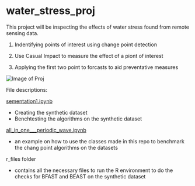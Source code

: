 # water_stress_proj

This project will be inspecting the effects of water stress found from remote sensing data.


1. Indentifying points of interest using change point detection

2. Use Casual Impact to measure the effect of a piont of interest

3. Applying the first two point to forcasts to aid preventative measures

![Image of Proj](https://github.com/jzyee/water_stress_proj/tree/master/images/overall_graph.png)

File descriptions:



[sementation1.ipynb](https://github.com/jzyee/water_stress_proj/blob/master/segmentation1.ipynb)
- Creating the synthetic dataset
- Benchtesting the algorithms on the synthetic dataset

[all_in_one___periodic_wave.ipynb](https://github.com/jzyee/water_stress_proj/blob/master/all_in_one___periodic_wave.ipynb)
- an example on how to use the classes made in this repo to benchmark the chang point algorithms on the datasets

r_files folder
- contains all the necessary files to run the R environment to do the checks for BFAST and BEAST on the synthetic dataset
